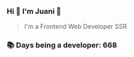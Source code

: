 ### Hi 👋 I&#39;m Juani 🦁

> I&#39;m a Frontend Web Developer SSR

### 📚 Days being a developer: 668
